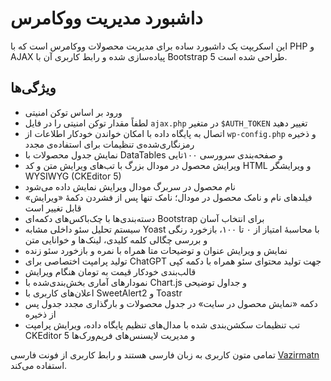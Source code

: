#  داشبورد مدیریت ووکامرس

این اسکریپت یک داشبورد ساده برای مدیریت محصولات ووکامرس است که با PHP و AJAX پیاده‌سازی شده و رابط کاربری آن با Bootstrap 5 طراحی شده است.

## ویژگی‌ها
- ورود بر اساس توکن امنیتی
- لطفاً مقدار توکن امنیتی را در فایل `ajax.php` در متغیر `$AUTH_TOKEN` تغییر دهید
- اتصال به پایگاه داده با امکان خواندن خودکار اطلاعات از `wp-config.php` و ذخیره رمزنگاری‌شده‌ی تنظیمات برای استفاده‌ی مجدد
- نمایش جدول محصولات با DataTables و صفحه‌بندی سرورسی ۱۰۰‌تایی
- ویرایش محصول در مودال بزرگ با تب‌های ویرایش متن و کد HTML و ویرایشگر WYSIWYG (CKEditor 5)
- نام محصول در سربرگ مودال ویرایش نمایش داده می‌شود
- فیلدهای نام و نامک محصول در مودال؛ نامک تنها پس از فشردن دکمهٔ «ویرایش» قابل تغییر است
- دسته‌بندی‌ها با چک‌باکس‌های دکمه‌ای Bootstrap برای انتخاب آسان
- سیستم تحلیل سئو داخلی مشابه Yoast با محاسبهٔ امتیاز از ۰ تا ۱۰۰، بازخورد رنگی و بررسی چگالی کلمه کلیدی، لینک‌ها و خوانایی متن
- نمایش و ویرایش عنوان و توضیحات متا همراه با نمره و بازخورد سئو زنده
- تولید پرامپت اختصاصی برای ChatGPT جهت تولید محتوای سئو همراه با دکمه کپی
- قالب‌بندی خودکار قیمت به تومان هنگام ویرایش
- نمودارهای آماری بخش‌بندی‌شده با Chart.js و جداول توضیحی
- اعلان‌های کاربری با SweetAlert2 و Toastr
- دکمه «نمایش محصول در سایت» در جدول محصولات و بارگذاری مجدد جدول پس از ذخیره
- تب تنظیمات سکشن‌بندی شده با مدال‌های تنظیم پایگاه داده، ویرایش پرامپت CKEditor 5 و مدیریت لایسنس‌های فریم‌ورک‌ها

تمامی متون کاربری به زبان فارسی هستند و رابط کاربری از فونت فارسی [Vazirmatn](https://fonts.google.com/specimen/Vazirmatn) استفاده می‌کند.
